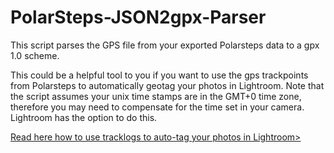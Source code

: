 # PolarSteps-JSON2gpx-Parser
This script parses the GPS file from your exported Polarsteps data to a gpx 1.0 scheme.

This could be a helpful tool to you if you want to use the gps trackpoints from Polarsteps to automatically geotag your photos in Lightroom. 
Note that the script assumes your unix time stamps are in the GMT+0 time zone, therefore you may need to compensate for the time set in your camera. Lightroom has the option to do this.

<a href="https://helpx.adobe.com/lightroom/help/maps-module.html#timezone_offset_auto_tag" rel="noopener noreferrer"  target="_blank">Read here how to use tracklogs to auto-tag your photos in Lightroom></a>
